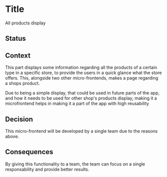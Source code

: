 # Title

All products display

## Status


## Context

This part displays some information regarding all the products of a certain type in a specific store, to provide the users in a quick glance what the store offers. This, alongside two other micro-frontends, makes a page regarding a shops product.

Due to being a simple display, that could be used in future parts of the app, and how it needs to be used for other shop's products display, making it a microfrontend helps in making it a part of the app with high reusability


## Decision

This micro-frontend will be developed by a single team due to the reasons above.

## Consequences

By giving this functionality to a team, the team can focus on a single responsability and provide better results. 